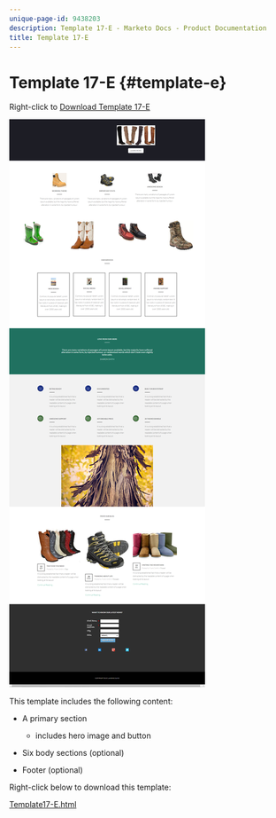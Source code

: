 ```yaml
---
unique-page-id: 9438203
description: Template 17-E - Marketo Docs - Product Documentation
title: Template 17-E
---
```


# Template 17-E {#template-e}

Right-click to [Download Template 17-E](http://docs.marketo.com/download/attachments/9438203/template-17e.html?version=1&modificationdate=1439843109000&api=v2)

![](assets/image2015-8-17-17-3a43-3a20.png)

This template includes the following content:

* A primary section

    * includes hero image and button

* Six body sections (optional)
* Footer (optional)

Right-click below to download this template:

[Template17-E.html](http://docs.marketo.com/download/attachments/9438203/template-17e.html?version=1&modificationdate=1439843109000&api=v2)
